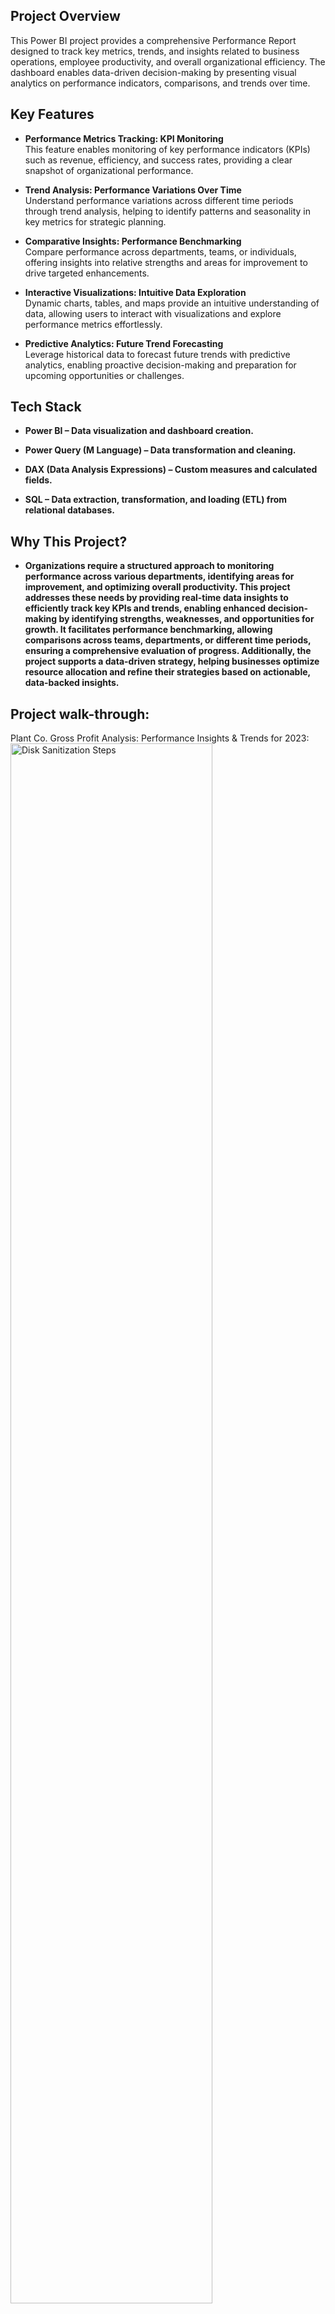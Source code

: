 <h2>Project Overview</h2>
This Power BI project provides a comprehensive Performance Report designed to track key metrics, trends, and insights related to business operations, employee productivity, and overall organizational efficiency. The dashboard enables data-driven decision-making by presenting visual analytics on performance indicators, comparisons, and trends over time.
<br />


## Key Features

- **Performance Metrics Tracking: KPI Monitoring**  
This feature enables monitoring of key performance indicators (KPIs) such as revenue, efficiency, and success rates, providing a clear snapshot of organizational performance.

- **Trend Analysis: Performance Variations Over Time**  
Understand performance variations across different time periods through trend analysis, helping to identify patterns and seasonality in key metrics for strategic planning.

- **Comparative Insights: Performance Benchmarking**  
Compare performance across departments, teams, or individuals, offering insights into relative strengths and areas for improvement to drive targeted enhancements.

- **Interactive Visualizations: Intuitive Data Exploration**  
Dynamic charts, tables, and maps provide an intuitive understanding of data, allowing users to interact with visualizations and explore performance metrics effortlessly.

- **Predictive Analytics: Future Trend Forecasting**  
Leverage historical data to forecast future trends with predictive analytics, enabling proactive decision-making and preparation for upcoming opportunities or challenges.


<h2>Tech Stack </h2>

- <b>Power BI – Data visualization and dashboard creation.</b>

- <b>Power Query (M Language) – Data transformation and cleaning.</b>

- <b>DAX (Data Analysis Expressions) – Custom measures and calculated fields.</b>
  
- <b>SQL – Data extraction, transformation, and loading (ETL) from relational databases.</b>


<h2>Why This Project? </h2>

- <b>Organizations require a structured approach to monitoring performance across various departments, identifying areas for improvement, and optimizing overall productivity. This project addresses these needs by providing real-time data insights to efficiently track key KPIs and trends, enabling enhanced decision-making by identifying strengths, weaknesses, and opportunities for growth. It facilitates performance benchmarking, allowing comparisons across teams, departments, or different time periods, ensuring a comprehensive evaluation of progress. Additionally, the project supports a data-driven strategy, helping businesses optimize resource allocation and refine their strategies based on actionable, data-backed insights.</b>

<h2>Project walk-through:</h2>

Plant Co. Gross Profit Analysis: Performance Insights & Trends for 2023:<br/>
<img src="https://i.imgur.com/i2xllb6.png" height="80%" width="80%" alt="Disk Sanitization Steps"/>
<br />
<br />

Plant Co. Quantity Analysis: Performance Insights & Trends for 2023: <br/>
<img src="https://i.imgur.com/hE3uJ09.png" height="80%" width="80%" alt="Disk Sanitization Steps"/>
<br />
<br />

Plant Co. Sales Analysis: Performance Insights & Trends for 2023 <br/>
<img src="https://i.imgur.com/YBqT2td.png" height="80%" width="80%" alt="Disk Sanitization Steps"/>
<br />
<br />

Plant Co. Gross Profit Analysis: Performance Insights & Trends for 2024:<br/>
<img src="https://i.imgur.com/xV6dSni.png" height="80%" width="80%" alt="Disk Sanitization Steps"/>
<br />
<br />

Plant Co. Sales Analysis: Performance Insights & Trends for 2024: <br/>
<img src="https://i.imgur.com/yCWa4s2.png" height="80%" width="80%" alt="Disk Sanitization Steps"/>
<br />
<br />



<!--
 ```diff
- text in red
+ text in green
! text in orange
# text in gray
@@ text in purple (and bold)@@
```
--!>
